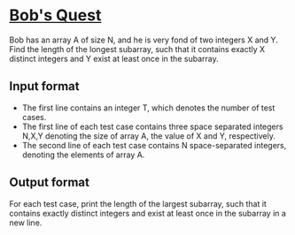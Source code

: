 # [Bob's Quest][link]

Bob has an array A of size N, and he is very fond of two integers X and Y. Find the length of the longest subarray, such that it contains exactly X distinct integers and Y exist at least once in the subarray.

## Input format

- The first line contains an integer T, which denotes the number of test cases.
- The first line of each test case contains three space separated integers N,X,Y denoting the size of array A, the value of X and Y, respectively.
- The second line of each test case contains N space-separated integers, denoting the elements of array A.

## Output format

For each test case, print the length of the largest subarray, such that it contains exactly distinct integers and exist at least once in the subarray in a new line.

[link]: https://www.hackerearth.com/practice/algorithms/greedy/basics-of-greedy-algorithms/practice-problems/algorithm/bobs-quest-d65227d1/
